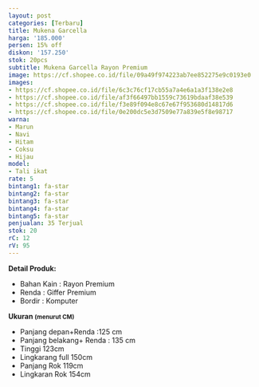 ```yaml
---
layout: post
categories: [Terbaru]
title: Mukena Garcella
harga: '185.000'
persen: 15% off
diskon: '157.250'
stok: 20pcs
subtitle: Mukena Garcella Rayon Premium
image: https://cf.shopee.co.id/file/09a49f974223ab7ee852275e9c0193e0
images:
- https://cf.shopee.co.id/file/6c3c76cf17cb55a7a4e6a1a3f138e2e8
- https://cf.shopee.co.id/file/af3f66497bb1559c73619bdaaf38e539
- https://cf.shopee.co.id/file/f3e89f094e8c67e67f953680d14817d6
- https://cf.shopee.co.id/file/0e200dc5e3d7509e77a839e5f8e98717
warna:
- Marun
- Navi
- Hitam
- Coksu
- Hijau
model:
- Tali ikat
rate: 5
bintang1: fa-star
bintang2: fa-star
bintang3: fa-star
bintang4: fa-star
bintang5: fa-star
penjualan: 35 Terjual
stok: 20
rC: 12
rV: 95
---
```



<b>Detail Produk:</b>
<ul>
<li>Bahan Kain : Rayon Premium</li>
<li>Renda : Giffer Premium</li>
<li>Bordir : Komputer</li>
</ul>
<b>Ukuran <small>(menurut CM)</small></b>
<ul>
<li>Panjang depan+Renda :125 cm</li>
<li>Panjang belakang+ Renda : 135 cm</li>
<li>Tinggi 123cm</li>
<li>Lingkarang full 150cm</li>
<li>Panjang Rok 119cm</li>
<li>Lingkaran Rok 154cm</li>
</ul>
